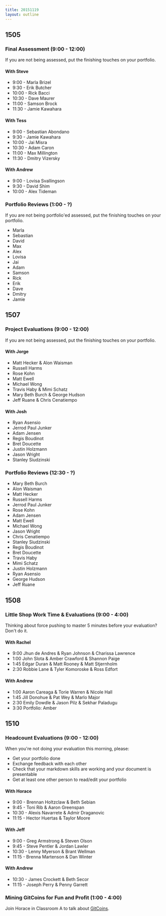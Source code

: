 ```yaml
---
title: 20151119
layout: outline
---
```


## 1505

### Final Assessment (9:00 - 12:00)

If you are not being assessed, put the finishing touches on your portfolio.

#### With Steve

* 9:00 - Marla Brizel
* 9:30 - Erik Butcher
* 10:00 - Rick Bacci
* 10:30 - Dave Maurer
* 11:00 - Samson Brock
* 11:30 - Jamie Kawahara

#### With Tess

* 9:00 - Sebastian Abondano
* 9:30 - Jamie Kawahara
* 10:00 - Jai Misra
* 10:30 - Adam Caron
* 11:00 - Max Millington
* 11:30 - Dmitry Vizersky

#### With Andrew

* 9:00 - Lovisa Svallingson
* 9:30 - David Shim
* 10:00 - Alex Tideman

### Portfolio Reviews (1:00 - ?)

If you are not being portfolio'ed assessed, put the finishing touches on your portfolio.

* Marla
* Sebastian
* David
* Max
* Alex
* Lovisa
* Jai
* Adam
* Samson
* Rick
* Erik
* Dave
* Dmitry
* Jamie


## 1507

### Project Evaluations (9:00 - 12:00)

If you are not being assessed, put the finishing touches on your portfolio.

#### With Jorge

* Matt Hecker & Alon Waisman
* Russell Harms
* Rose Kohn
* Matt Ewell
* Michael Wong
* Travis Haby & Mimi Schatz
* Mary Beth Burch & George Hudson
* Jeff Ruane & Chris Cenatiempo

#### With Josh

* Ryan Asensio
* Jerrod Paul Junker
* Adam Jensen
* Regis Boudinot
* Bret Doucette
* Justin Holzmann
* Jason Wright
* Stanley Siudzinski

### Portfolio Reviews (12:30 - ?)

* Mary Beth Burch
* Alon Waisman
* Matt Hecker
* Russell Harms
* Jerrod Paul Junker
* Rose Kohn
* Adam Jensen
* Matt Ewell
* Michael Wong
* Jason Wright
* Chris Cenatiempo
* Stanley Siudzinski
* Regis Boudinot
* Bret Doucette
* Travis Haby
* Mimi Schatz
* Justin Holzmann
* Ryan Asensio
* George Hudson
* Jeff Ruane

## 1508

### Little Shop Work Time & Evaluations (9:00 - 4:00)

Thinking about force pushing to master 5 minutes before your evaluation? Don't do it.

#### With Rachel

* 9:00 Jhun de Andres & Ryan Johnson & Charissa Lawrence
* 1:00 John Slota & Amber Crawford & Shannon Paige
* 1:45 Edgar Duran & Matt Rooney & Matt Stjernholm
* 2:30 Robbie Lane & Tyler Komoroske & Ross Edfort

#### With Andrew

* 1:00 Aaron Careaga & Torie Warren & Nicole Hall
* 1:45 Jill Donohue & Pat Wey & Marlo Major
* 2:30 Emily Dowdle & Jason Pilz & Sekhar Paladugu
* 3:30 Portfolio: Amber

## 1510

### Headcount Evaluations (9:00 - 12:00)

When you're not doing your evaluation this morning, please:

* Get your portfolio done
* Exchange feedback with each other
* Check that your markdown skills are working and your document is presentable
* Get at least one other person to read/edit your portfolio

#### With Horace

* 9:00 - Brennan Holtzclaw & Beth Sebian
* 9:45 - Toni Rib & Aaron Greenspan
* 10:30 - Alexis Navarrete & Admir Draganovic
* 11:15 - Hector Huertas & Taylor Moore

#### With Jeff

* 9:00 - Greg Armstrong & Steven Olson
* 9:45 - Steve Pentler & Jordan Lawler
* 10:30 - Lenny Myerson & Brant Wellman
* 11:15 - Brenna Martenson & Dan Winter

#### With Andrew

* 10:30 - James Crockett & Beth Secor
* 11:15 - Joseph Perry & Penny Garrett


### Mining GitCoins for Fun and Profit (1:00 - 4:00)

Join Horace in Classroom A to talk about [GitCoins](https://github.com/worace/git-coin).
